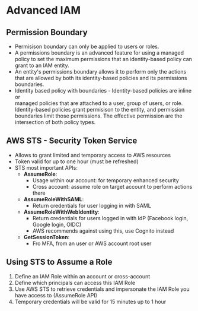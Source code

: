 # Advanced IAM

## Permission Boundary

- Permisison boundary can only be applied to users or roles. 
- A permissions boundary is an advanced feature for using a managed policy to set the 
  maximum permissions that an identity-based policy can grant to an IAM entity. 
- An entity's permissions boundary allows it to perform only the actions that are 
  allowed by both its identity-based policies and its permissions boundaries. 
- Identity based policy with boundaries - Identity-based policies are inline or     
  managed policies that are attached to a user, group of users, or role. Identity-based policies grant permisison to the entity, and permission boundaries limit those permissions. The effective permission are the intersection of both policy types. 

## AWS STS - Security Token Service

- Allows to grant limited and temporary access to AWS resources
- Token valid for up to one hour (must be refreshed)
- STS most important APIs:
    - **AssumeRole**:
        - Usage within our account: for temporary enhanced security
        - Cross account: assume role on target account to perform actions there
    - **AssumeRoleWithSAML**:
        - Return credentials for user logging in with SAML
    - **AssumeRoleWithWebIdentity**:
        - Return credentials for users logged in with IdP (Facebook login, Google login, OIDC)
        - AWS recommends against using this, use Cognito instead
    - **GetSessionToken**:
        - Fro MFA, from an user or AWS account root user

## Using STS to Assume a Role

1. Define an IAM Role within an account or cross-account
2. Define which principals can access this IAM Role
3. Use AWS STS to retrieve credentials and impersonate the IAM Role you have access to (AssumeRole API)
4. Temporary credentials will be valid for 15 minutes up to 1 hour